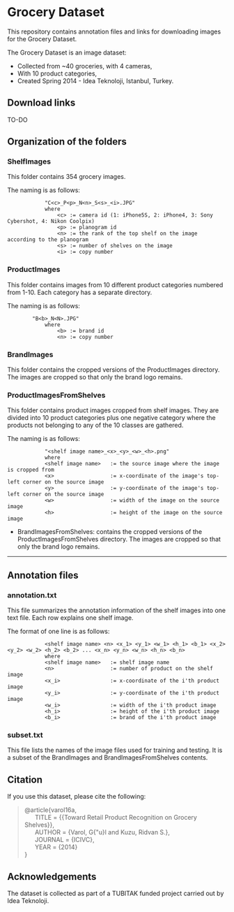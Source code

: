 # Grocery Dataset

This repository contains annotation files and links for downloading images for the Grocery Dataset.

The Grocery Dataset is an image dataset:
* Collected from ~40 groceries, with 4 cameras,
* With 10 product categories,
* Created Spring 2014 - Idea Teknoloji, Istanbul, Turkey.

## Download links
TO-DO

## Organization of the folders

### ShelfImages
This folder contains 354 grocery images.

The naming is as follows:
```
			"C<c>_P<p>_N<n>_S<s>_<i>.JPG"
			where
				<c> := camera id (1: iPhone5S, 2: iPhone4, 3: Sony Cybershot, 4: Nikon Coolpix)
				<p> := planogram id
				<n> := the rank of the top shelf on the image according to the planogram
				<s> := number of shelves on the image
				<i> := copy number
```
	
### ProductImages
This folder contains images from 10 different product categories numbered from 1-10. Each category has a separate directory.

The naming is as follows:
```
		"B<b>_N<N>.JPG"
			where
				<b> := brand id
				<n> := copy number
```

		
### BrandImages

This folder contains the cropped versions of the ProductImages directory. The images are cropped so that only the brand logo remains.


### ProductImagesFromShelves

This folder contains product images cropped from shelf images. They are divided into 10 product categories plus one negative category where the products not belonging to any of the 10 classes are gathered.

The naming is as follows:
```
			"<shelf image name>_<x>_<y>_<w>_<h>.png"
			where
			<shelf image name>   := the source image where the image is cropped from
			<x>                  := x-coordinate of the image's top-left corner on the source image
			<y>                  := y-coordinate of the image's top-left corner on the source image
			<w>                  := width of the image on the source image
			<h>                  := height of the image on the source image
```

-	BrandImagesFromShelves:
		contains the cropped versions of the ProductImagesFromShelves directory. The images are cropped so that only the brand logo remains.

*******************************
## Annotation files

### annotation.txt
This file summarizes the annotation information of the shelf images into one text file. Each row explains one shelf image.

The format of one line is as follows:

```
			<shelf image name> <n> <x_1> <y_1> <w_1> <h_1> <b_1> <x_2> <y_2> <w_2> <h_2> <b_2> ... <x_n> <y_n> <w_n> <h_n> <b_n>
			where
			<shelf image name>   := shelf image name
			<n>                  := number of product on the shelf image
			<x_i>                := x-coordinate of the i'th product image
			<y_i>                := y-coordinate of the i'th product image
			<w_i>                := width of the i'th product image
			<h_i>                := height of the i'th product image
			<b_i>                := brand of the i'th product image
```

### subset.txt
This file lists the names of the image files used for training and testing. It is a subset of the BrandImages and BrandImagesFromShelves contents.

## Citation
If you use this dataset, please cite the following:
> @article{varol16a,  
&nbsp;&nbsp;&nbsp;&nbsp;&nbsp;&nbsp;TITLE = {{Toward Retail Product Recognition on Grocery Shelves}},  
&nbsp;&nbsp;&nbsp;&nbsp;&nbsp;&nbsp;AUTHOR = {Varol, G{\"u}l and Kuzu, Ridvan S.},  
&nbsp;&nbsp;&nbsp;&nbsp;&nbsp;&nbsp;JOURNAL =  {ICIVC},  
&nbsp;&nbsp;&nbsp;&nbsp;&nbsp;&nbsp;YEAR = {2014}  
}

## Acknowledgements
The dataset is collected as part of a TUBITAK funded project carried out by Idea Teknoloji.
